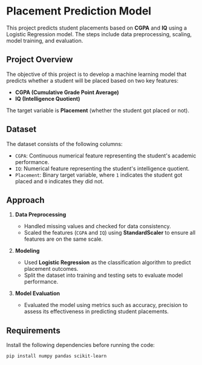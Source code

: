 # Placement Prediction Model

This project predicts student placements based on **CGPA** and **IQ** using a Logistic Regression model. The steps include data preprocessing, scaling, model training, and evaluation.

## Project Overview

The objective of this project is to develop a machine learning model that predicts whether a student will be placed based on two key features:
- **CGPA (Cumulative Grade Point Average)**
- **IQ (Intelligence Quotient)**

The target variable is **Placement** (whether the student got placed or not).

## Dataset
The dataset consists of the following columns:
- `CGPA`: Continuous numerical feature representing the student's academic performance.
- `IQ`: Numerical feature representing the student's intelligence quotient.
- `Placement`: Binary target variable, where `1` indicates the student got placed and `0` indicates they did not.

## Approach

1. **Data Preprocessing**
   - Handled missing values and checked for data consistency.
   - Scaled the features (`CGPA` and `IQ`) using **StandardScaler** to ensure all features are on the same scale.

2. **Modeling**
   - Used **Logistic Regression** as the classification algorithm to predict placement outcomes.
   - Split the dataset into training and testing sets to evaluate model performance.

3. **Model Evaluation**
   - Evaluated the model using metrics such as accuracy, precision to assess its effectiveness in predicting student placements.
   
## Requirements

Install the following dependencies before running the code:

```bash
pip install numpy pandas scikit-learn
